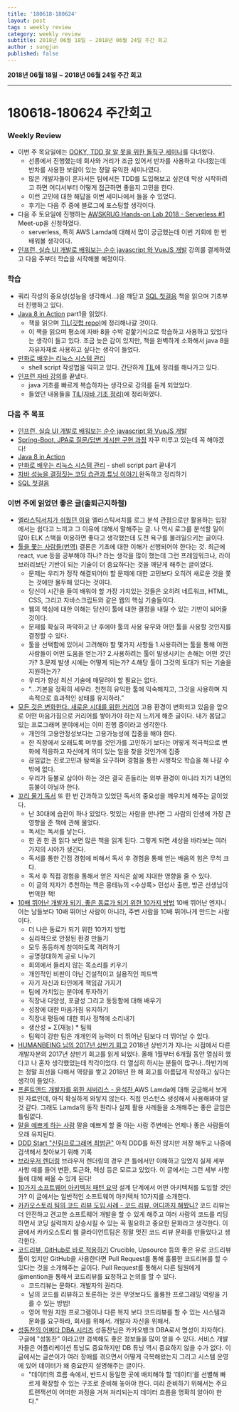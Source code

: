 ```yaml
---
title: '180618-180624'  
layout: post  
tags : weekly review
category: weekly review
subtitle: 2018년 06월 18일 ~ 2018년 06월 24일 주간 회고
author : sungjun
published: false
---
```


**2018년 06월 18일 ~ 2018년 06월 24일 주간 회고** 

---

# 180618-180624 주간회고

### Weekly Review
  - 이번 주 목요일에는 [OOKY, TDD 잘 알 못을 위한 돌직구 세미나](https://okky.kr/article/472375)를 다녀왔다.
    - 선릉에서 진행했는데 회사와 거리가 조금 있어서 반차를 사용하고 다녀왔는데 반차를 사용한 보람이 있는 정말 유익한 세미나였다.
    - 많은 개발자들이 혼자서든 팀에서든 TDD를 도입해보고 싶은데 막상 시작하려고 하면 어디서부터 어떻게 접근하면 좋을지 고민을 한다.
    - 이런 고민에 대한 해답을 이번 세미나에서 들을 수 있었다.
    - 후기는 다음 주 중에 블로그에 포스팅할 생각이다.
  - 다음 주 토요일에 진행하는 [AWSKRUG Hands-on Lab 2018 - Serverless #1](https://www.meetup.com/ko-KR/awskrug/events/251326459/) Meet-up을 신청하였다.
    - serverless, 특히 AWS Lamda에 대해서 많이 궁금했는데 이번 기회에 한 번 배워볼 생각이다.
  - [인프런, 실습 UI 개발로 배워보는 순수 javascript 와 VueJS 개발](https://www.inflearn.com/course/%EC%88%9C%EC%88%98js-vuejs-%EA%B0%9C%EB%B0%9C-%EA%B0%95%EC%A2%8C/) 강의를 결제하였고 다음 주부터 학습을 시작해볼 예정이다.

### 학습
  - 쿼리 작성의 중요성(성능을 생각해서...)을 깨닫고 [SQL 첫걸음](http://book.naver.com/bookdb/book_detail.nhn?bid=9738902) 책을 읽으며 기초부터 진행하고 있다.
  - [Java 8 in Action](http://book.naver.com/bookdb/book_detail.nhn?bid=8883567) part1을 읽었다.
    - 책을 읽으며 [TIL(깃헙 repo)](https://github.com/gwonsungjun/TIL/blob/master/Java/java8.md)에 정리해나갈 것이다.
    - 이 책을 읽으며 평소에 자바 8을 수박 겉핥기식으로 학습하고 사용하고 있었다는 생각이 들고 있다. 조금 늦은 감이 있지만, 책을 완벽하게 소화해서 java 8을 자유자재로 사용하고 싶다는 생각이 들었다.
  - [만화로 배우는 리눅스 시스템 관리](http://book.naver.com/bookdb/book_detail.nhn?bid=10995037)
    - shell script 작성법을 익히고 있다. 간단하게 [TIL](https://github.com/gwonsungjun/TIL/blob/master/Linux/Ubuntu/shell-script.md)에 정리를 해나가고 있다.
  - [인프런 자바 강의](https://www.inflearn.com/course/%EC%8B%A4%EC%A0%84-%EC%9E%90%EB%B0%94-%EA%B0%95%EC%A2%8C/)를 끝냈다.
    - java 기초를 빠르게 복습하자는 생각으로 강의를 듣게 되었었다.
    - 들었던 내용들을 [TIL(자바 기초 정리)](https://github.com/gwonsungjun/TIL/blob/master/Java/javaBasic.md)에 정리하였다.

### 다음 주 목표
- [인프런, 실습 UI 개발로 배워보는 순수 javascript 와 VueJS 개발](https://www.inflearn.com/course/%EC%88%9C%EC%88%98js-vuejs-%EA%B0%9C%EB%B0%9C-%EA%B0%95%EC%A2%8C/)
- [Spring-Boot, JPA로 질문/답변 게시판 구현 과정](https://www.slipp.net/wiki/pages/viewpage.action?pageId=25529113) 자꾸 미루고 있는데 꼭 해야겠다!
- [Java 8 in Action](http://book.naver.com/bookdb/book_detail.nhn?bid=8883567)
- [만화로 배우는 리눅스 시스템 관리](http://book.naver.com/bookdb/book_detail.nhn?bid=10995037) - shell script part 끝내기
- [자바 성능을 결정짓는 코딩 습관과 튜닝 이야기 ](http://book.naver.com/bookdb/book_detail.nhn?bid=4441100) 완독하고 정리하기
- [SQL 첫걸음](http://book.naver.com/bookdb/book_detail.nhn?bid=9738902)

### 이번 주에 읽었던 좋은 글(출퇴근지하철)
- [엘라스틱서치가 쉬웠던 이유](https://www.popit.kr/%EC%97%98%EB%9D%BC%EC%8A%A4%ED%8B%B1%EC%84%9C%EC%B9%98%EA%B0%80-%EC%89%AC%EC%9B%A0%EB%8D%98-%EC%9D%B4%EC%9C%A0/)  엘라스틱서치를 로그 분석 관점으로만 활용하는 입장에서는 쉽다고 느끼고 그 이유에 대해서 말해주는 글. 나 역시 로그를 분석할 일이 많아 ELK 스택을 이용하면 좋다고 생각했는데 도전 욕구를 불러일으키는 글이다.
- [툴을 쫓는 사람들(번역)](http://hjun.me/chasing-tools/) 결론은 기초에 대한 이해가 선행되어야 한다는 것. 최근에 react, vue 등을 공부해야 하나? 라는 생각을 많이 했는데 그런 프레임워크나, 라이브러리보단 기반이 되는 기술이 더 중요하다는 것을 깨닫게 해주는 글이었다.
  - 문제는 우리가 정작 해결되어야 할 문제에 대한 고민보다 오히려 새로운 것을 쫓는 것에만 몰두해 있다는 것이다.
  - 당신이 시간을 들여 배워야 할 가장 가치있는 것들은 오히려 네트워크, HTML, CSS, 그리고 자바스크립트와 같은 웹의 핵심 기술들이다.
  - 웹의 핵심에 대한 이해는 당신이 툴에 대한 결정을 내릴 수 있는 기반이 되어줄 것이다.
  - 문제를 확실히 파악하고 난 후에야 툴의 사용 유무와 어떤 툴을 사용할 것인지를 결정할 수 있다.
  - 툴을 선택함에 있어서 고려해야 할 몇가지 사항들
    1.사용하려는 툴을 통해 어떤 사람들이 어떤 도움을 얻는가?
    2.사용하려는 툴이 발생시키는 손해는 어떤 것인가?
    3.문제 발생 시에는 어떻게 되는가?
    4.해당 툴이 그것의 토대가 되는 기술을 지원하는가?
  - 우리가 항상 최신 기술에 매달려야 할 필요는 없다.
  - “…기본을 정확히 세우라. 천천히 유익한 툴에 익숙해지고, 그것을 사용하며 지속적으로 효과적인 상태를 유지하라.”
- [모든 것은 변화한다. 새로운 시대를 위한 커리어](https://brunch.co.kr/@ewha337/36?f=fp) 고용 환경이 변화되고 있음을 앞으로 어떤 마음가짐으로 커리어를 쌓아가야 하는지 느끼게 해준 글이다. 내가 몸담고 있는 프로그래머 분야에서는 이미 진행 중이라고 생각한다.
  - 개인의 고용안정성보다는 고용가능성에 집중을 해야 한다.
  - 한 직장에서 오래도록 머무를 것인가를 고민하기 보다는 어떻게 적극적으로 변화에 적응하고 자신에게 의미 있는 일을 찾을 것인가에 집중
  - 끊임없는 진로고민과 탐색을 요구하며 경험을 통한 시행착오 학습을 해 나갈 수밖에 없다.
  - 우리가 등불로 삼아야 하는 것은 결국 흔들리는 외부 환경이 아니라 자기 내면의 등불이 아닐까 한다.
- [꼬리 물기 독서](https://brunch.co.kr/@yoodluffy/40?f=fp) 또 한 번 간과하고 있었던 독서의 중요성을 깨우치게 해주는 글이었다.
  - 난 30대에 습관이 하나 있었다. 멋있는 사람을 만나면 그 사람의 인생에 가장 큰 영향을 준 책에 관해 물었다.
  - 독서는 독서를 낳는다.
  - 한 권 한 권 읽다 보면 많은 책을 읽게 된다. 그렇게 되면 세상을 바라보는 여러 가지의 시야가 생긴다.
  - 독서를 통한 간접 경험에 비해서 독서 후 경험을 통해 얻는 배움의 힘은 무척 크다.
  - 독서 후 직접 경험을 통해서 얻은 지식은 삶에 지대한 영향을 줄 수 있다.
  - 이 글의 저자가 추천하는 책은 몽테뉴의 <수상록> 민성사 출판, 방곤 선생님이 번역한 책!
- [10배 뛰어난 개발자 되기, 좋은 동료가 되기 위한 10가지 방법](http://muchtrans.com/10xdeveloper.html)  10배 뛰어난 엔지니어는 남들보다 10배 뛰어난 사람이 아니라, 주변 사람을 10배 뛰어나게 만드는 사람이다.
  - 더 나은 동료가 되기 위한 10가지 방법
  - 심리적으로 안정된 환경 만들기
  - 모두 동등하게 참여하도록 격려하기
  - 공명정대하게 공로 나누기
  - 회의에서 들리지 않는 목소리를 키우기
  - 개인적인 비판이 아닌 건설적이고 실용적인 피드백
  - 자기 자신과 타인에게 책임감 가지기
  - 팀에 가치있는 분야에 투자하기
  - 직장내 다양성, 포괄성 그리고 동등함에 대해 배우기
  - 성장에 대한 마음가짐 유지하기
  - 직장내 평등에 대한 회사 정책에 소리내기
  - 생산성 = Σ(재능) * 팀웍
  - 팀웍이 강한 팀은 개개인의 능력이 더 뛰어난 팀보다 더 뛰어날 수 있다.
- [HUMANBEING 님의 2017년 상반기 회고](https://originalhumanbeing.github.io/2017-07-11/the-first-half-year-retrospection/) 2018년 상반기가 지나는 시점에서 다른 개발자분의 2017년 상반기 회고를 읽게 되었다. 올해 1월부터 6개월 동안 열심히 했다고 나 혼자 생각했었는데 착각이었다. 더 열심히 하시는 분들이 많구나..하반기에는 정말 최선을 다해서 역량을 쌓고 2018년 한 해 회고를 아름답게 작성하고 싶다는 생각이 들었다.
- [프론트엔드 개발자를 위한 서버리스 - 윤석찬 ](https://www.slideshare.net/awskorea/serverless-for-frontend-developers) AWS Lamda에 대해 궁금해서 보게 된 자료인데, 아직 확실하게 와닿지 않는다. 직접 인스턴스 생성해서 사용해봐야 알 것 같다. 그래도 Lamda의 동작 원리나 실제 활용 사례들을 소개해주는 좋은 글임은 틀림없다.
- [말을 예쁘게 하는 사람](https://brunch.co.kr/@yeoulhan/11)  말을 예쁘게 할 줄 아는 사람 주변에는 언제나 좋은 사람들이 오래 유지된다.
- [DDD Start "신림프로그래머 최범균"](https://www.slideshare.net/madvirus/ddd-start-ksug) 아직 DDD를 하진 않지만 저장 해두고 나중에 검색해서 찾아보기 위해 기록
- [브라우저 렌더링](https://janghanboram.github.io/2018/06/06/browser-rendering/) 브라우저 렌더링의 경우 큰 틀에서만 이해하고 있었지 실제 세부 사항 예를 들어 변환, 토근화, 렉싱 등은 모르고 있었다. 이 글에서는 그런 세부 사항들에 대해 배울 수 있게 된다!
- [10가지 소프트웨어 아키텍처 패턴 요약](https://mingrammer.com/translation-10-common-software-architectural-patterns-in-a-nutshell/) 설계 단계에서 어떤 아키텍처를 도입할 것인가? 이 글에서는 일반적인 소프트웨어 아키텍처 10가지를 소개한다.
- [카카오스토리 팀의 코드 리뷰 도입 사례 - 코드 리뷰, 어디까지 해봤니?](http://tech.kakao.com/2016/02/04/code-review/) 코드 리뷰는 더 안전하고 견고한 소프트웨어 개발을 할 수 있게 해주고 여러 사람의 코드를 리딩하면서 코딩 실력까지 상승시킬 수 있는 꼭 필요하고 중요한 문화라고 생각한다. 이 글에서 카카오스토리 웹 클라이언트팀은 정말 멋진 코드 리뷰 문화를 만들었다고 생각한다.
- [코드리뷰, GitHub로 바로 적용하기](https://academy.realm.io/kr/posts/codereview-howto/) Crucible, Upsource 등의 좋은 유로 코드리뷰 툴이 있지만 GitHub을 사용한다면 Pull Request를 통해 훌륭한 코드리뷰를 할 수 있다는 것을 소개해주는 글이다. Pull Request를 통해서 다른 팀원에게 @mention을 통해서 코드리뷰를 요청하고 논의를 할 수 있다.
  - 코드리뷰는 문화다. 개발자의 권리다.
  - 남의 코드를 리뷰하고 토론하는 것은 무엇보다도 훌륭한 프로그래밍 역량을 기를 수 있는 방법!
  - 영어 학원 지원 프로그램이나 다른 복지 보다 코드리뷰를 할 수 있는 시스템과 문화를 요구하라, 회사를 위해서. 개발자 자신을 위해서.
- [성동찬의 어쩌다 DBA 시리즈](http://m.dbguide.net/knowledge.db?cmd=view&boardUid=198475&boardConfigUid=19&boardStep=&categoryUid=574) 성동찬님은 카카오뱅크 DBA로서 명성이 자자하다. 구글에 "성동찬" 이라고만 검색해도 좋은 정보들을 많이 얻을 수 있다. 서비스 개발자들은 어플리케이션 튜닝도 중요하지만 DB 튜닝 역시 중요하지 않을 수가 없다. 이 글에서는 글쓴이가 여러 장애를 겪으면서 어떻게 극복해왔는지 그리고 시스템 운영에 있어 데이터가 왜 중요한지 설명해주는 글이다.
  - "데이터의 흐름 속에서, 반드시 동일한 곳에 배치해야 할 ‘데이터’를 선별해 빠르게 확장할 수 있는 구조로 준비해 놓아야 한다. 미리 준비하기 위해서는 주요 트랜잭션이 어떠한 과정을 거쳐 처리되는지 데이터 흐름을 명확히 알아야 한다."
